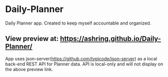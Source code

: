 # Daily-Planner

Daily Planner app. Created to keep myself accountable and organized.

## View preview at: https://ashring.github.io/Daily-Planner/

App uses json-server(https://github.com/typicode/json-server) as a local back-end REST API for Planner data. API is local-only and will not display on the above preview link.

